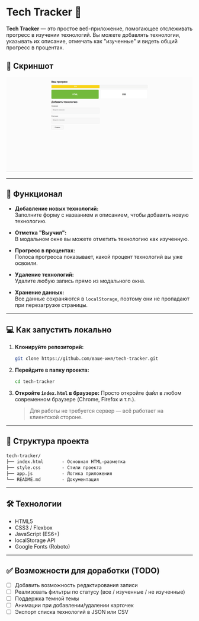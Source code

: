 # Tech Tracker 🚀

**Tech Tracker** — это простое веб-приложение, помогающее отслеживать прогресс в изучении технологий. Вы можете добавлять технологии, указывать их описание, отмечать как "изученные" и видеть общий прогресс в процентах.

## 📸 Скриншот
![Tech Tracker Screenshot](screenshot.png)

---

## 🔧 Функционал

- **Добавление новых технологий:**  
  Заполните форму с названием и описанием, чтобы добавить новую технологию.

- **Отметка "Выучил":**  
  В модальном окне вы можете отметить технологию как изученную.

- **Прогресс в процентах:**  
  Полоса прогресса показывает, какой процент технологий вы уже освоили.

- **Удаление технологий:**  
  Удалите любую запись прямо из модального окна.

- **Хранение данных:**  
  Все данные сохраняются в `localStorage`, поэтому они не пропадают при перезагрузке страницы.

---

## 💻 Как запустить локально

1. **Клонируйте репозиторий:**
   ```bash
   git clone https://github.com/ваше-имя/tech-tracker.git
   ```

2. **Перейдите в папку проекта:**
   ```bash
   cd tech-tracker
   ```

3. **Откройте `index.html` в браузере:**
   Просто откройте файл в любом современном браузере (Chrome, Firefox и т.п.).

   > Для работы не требуется сервер — всё работает на клиентской стороне.

---

## 📁 Структура проекта

```
tech-tracker/
├── index.html       - Основная HTML-разметка
├── style.css        - Стили проекта
├── app.js           - Логика приложения
└── README.md        - Документация
```

---

## 🛠️ Технологии

- HTML5
- CSS3 / Flexbox
- JavaScript (ES6+)
- localStorage API
- Google Fonts (Roboto)

---

## ✅ Возможности для доработки (TODO)

- [ ] Добавить возможность редактирования записи
- [ ] Реализовать фильтры по статусу (все / изученные / не изученные)
- [ ] Поддержка темной темы
- [ ] Анимации при добавлении/удалении карточек
- [ ] Экспорт списка технологий в JSON или CSV
